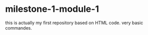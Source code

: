 # milestone-1-module-1
this is actually my first repository based on HTML code. very basic commandes.
